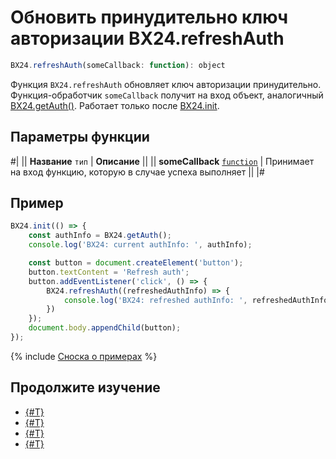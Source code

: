 # Обновить принудительно ключ авторизации BX24.refreshAuth

```js
BX24.refreshAuth(someCallback: function): object
```

Функция `BX24.refreshAuth` обновляет ключ авторизации принудительно. Функция-обработчик `someCallback` получит на вход объект, аналогичный [BX24.getAuth()](./bx24-get-auth.md). Работает только после [BX24.init](./bx24-init.md).

## Параметры функции

#|
|| **Название**
`тип` | **Описание** ||
|| **someCallback**
[`function`](../../data-types.md) | Принимает на вход функцию, которую в случае успеха выполняет ||
|#


## Пример

```js
BX24.init(() => {
    const authInfo = BX24.getAuth();
    console.log('BX24: current authInfo: ', authInfo);

    const button = document.createElement('button');
    button.textContent = 'Refresh auth';
    button.addEventListener('click', () => {
        BX24.refreshAuth((refreshedAuthInfo) => {
            console.log('BX24: refreshed authInfo: ', refreshedAuthInfo);
        })
    });
    document.body.appendChild(button);
});
```

{% include [Сноска о примерах](../../../_includes/examples.md) %}

## Продолжите изучение

- [{#T}](./bx24-init.md)
- [{#T}](./bx24-install.md)
- [{#T}](./bx24-install-finish.md)
- [{#T}](./bx24-get-auth.md)